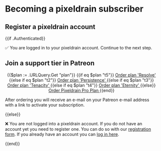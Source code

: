 # Becoming a pixeldrain subscriber

## Register a pixeldrain account

{{if .Authenticated}}

✅ You are logged in to your pixeldrain account. Continue to the next step.

## Join a support tier in Patreon

<div style="text-align: center;">
	{{$plan := .URLQuery.Get "plan"}}
	{{if eq $plan "t5"}}
	<a class="button button_highlight" href="https://www.patreon.com/join/pixeldrain/checkout?rid=5736701">
	Order plan 'Resolve'
	</a>
	{{else if eq $plan "t2"}}
	<a class="button button_highlight" href="https://www.patreon.com/join/pixeldrain/checkout?rid=5291482">
	Order plan 'Persistence'
	</a>
	{{else if eq $plan "t3"}}
	<a class="button button_highlight" href="https://www.patreon.com/join/pixeldrain/checkout?rid=5291516">
	Order plan 'Tenacity'
	</a>
	{{else if eq $plan "t4"}}
	<a class="button button_highlight" href="https://www.patreon.com/join/pixeldrain/checkout?rid=5291528">
	Order plan 'Eternity'
	</a>
	{{else}}
	<a class="button button_highlight" href="https://www.patreon.com/join/pixeldrain/checkout?rid=5291427">
	Order Pixeldrain Pro Plan
	</a>
	{{end}}
</div>

After ordering you will receive an e-mail on your Patreon e-mail address with a
link to activate your subscription.

{{else}}

❌ You are not logged into a pixeldrain account. If you do not have an account
yet you need to register one. You can do so with our [registration
form](/register). If you already have an account you can [log in here](/login).

{{end}}
